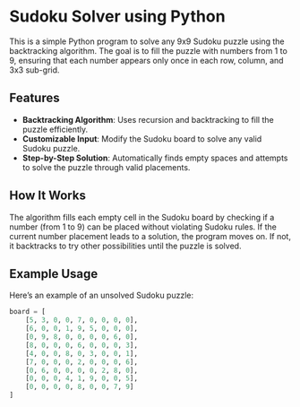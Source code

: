 # Sudoku Solver using Python

This is a simple Python program to solve any 9x9 Sudoku puzzle using the backtracking algorithm. The goal is to fill the puzzle with numbers from 1 to 9, ensuring that each number appears only once in each row, column, and 3x3 sub-grid.

## Features
- **Backtracking Algorithm**: Uses recursion and backtracking to fill the puzzle efficiently.
- **Customizable Input**: Modify the Sudoku board to solve any valid Sudoku puzzle.
- **Step-by-Step Solution**: Automatically finds empty spaces and attempts to solve the puzzle through valid placements.

## How It Works
The algorithm fills each empty cell in the Sudoku board by checking if a number (from 1 to 9) can be placed without violating Sudoku rules. If the current number placement leads to a solution, the program moves on. If not, it backtracks to try other possibilities until the puzzle is solved.

## Example Usage
Here’s an example of an unsolved Sudoku puzzle:

```python
board = [
    [5, 3, 0, 0, 7, 0, 0, 0, 0],
    [6, 0, 0, 1, 9, 5, 0, 0, 0],
    [0, 9, 8, 0, 0, 0, 0, 6, 0],
    [8, 0, 0, 0, 6, 0, 0, 0, 3],
    [4, 0, 0, 8, 0, 3, 0, 0, 1],
    [7, 0, 0, 0, 2, 0, 0, 0, 6],
    [0, 6, 0, 0, 0, 0, 2, 8, 0],
    [0, 0, 0, 4, 1, 9, 0, 0, 5],
    [0, 0, 0, 0, 8, 0, 0, 7, 9]
]
